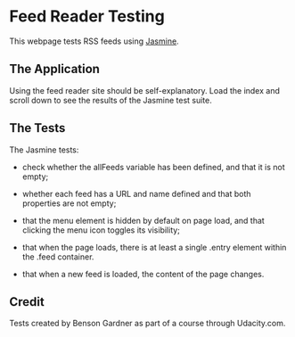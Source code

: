 # Feed Reader Testing

This webpage tests RSS feeds using [Jasmine](http://jasmine.github.io/). 

## The Application

Using the feed reader site should be self-explanatory. Load the index and scroll down to see the results of the Jasmine test suite.

## The Tests

The Jasmine tests:

* check whether the allFeeds variable has been defined, and that it is not empty;

* whether each feed has a URL and name defined and that both properties are not empty;

* that the menu element is hidden by default on page load, and that clicking the menu icon toggles its visibility;

* that when the page loads, there is at least a single .entry element within the .feed container. 

* that when a new feed is loaded, the content of the page changes.

## Credit

Tests created by Benson Gardner as part of a course through Udacity.com.




